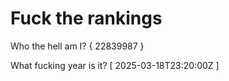 # Fuck the rankings

Who the hell am I?
{ 22839987 }

What fucking year is it?
[ 2025-03-18T23:20:00Z ]
